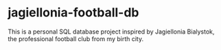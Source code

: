 # jagiellonia-football-db
This is a personal SQL database project inspired by Jagiellonia Bialystok, the professional football club from my birth city.
